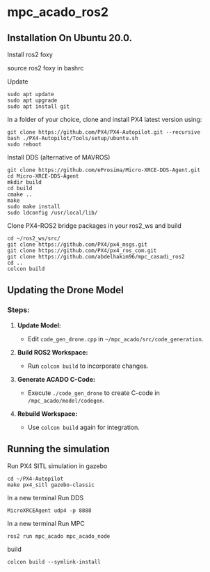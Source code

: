 # mpc_acado_ros2


## Installation On Ubuntu 20.0.


Install ros2 foxy

source ros2 foxy in bashrc

Update
```
sudo apt update
sudo apt upgrade
sudo apt install git
```

In a folder of your choice, clone and install PX4 latest version using:
```
git clone https://github.com/PX4/PX4-Autopilot.git --recursive
bash ./PX4-Autopilot/Tools/setup/ubuntu.sh
sudo reboot
```

Install DDS (alternative of MAVROS)
```
git clone https://github.com/eProsima/Micro-XRCE-DDS-Agent.git
cd Micro-XRCE-DDS-Agent
mkdir build
cd build
cmake ..
make
sudo make install
sudo ldconfig /usr/local/lib/
```

Clone PX4-ROS2 bridge packages in your ros2_ws and build
```
cd ~/ros2_ws/src/
git clone https://github.com/PX4/px4_msgs.git
git clone https://github.com/PX4/px4_ros_com.git
git clone https://github.com/abdelhakim96/mpc_casadi_ros2
cd ..
colcon build
```


## Updating the Drone Model

### Steps:

1. **Update Model:**
    - Edit `code_gen_drone.cpp` in `~/mpc_acado/src/code_generation`.

2. **Build ROS2 Workspace:**
    - Run `colcon build` to incorporate changes.

3. **Generate ACADO C-Code:**
    - Execute `./code_gen_drone` to create C-code in `/mpc_acado/model/codegen`.

4. **Rebuild Workspace:**
    - Use `colcon build` again for integration.




## Running the simulation


Run PX4 SITL simulation in gazebo
```
cd ~/PX4-Autopilot
make px4_sitl gazebo-classic
```

In a new terminal Run DDS
```
MicroXRCEAgent udp4 -p 8888
```

In a new terminal Run MPC
```
ros2 run mpc_acado mpc_acado_node 
```


build
```
colcon build --symlink-install
```
